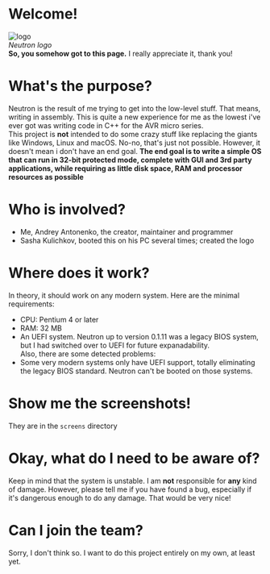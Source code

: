 # Welcome!
![logo](https://github.com/portasynthinca3/neutron/blob/master/gfx/logo_cut.png "logo")\
*Neutron logo*\
**So, you somehow got to this page.** I really appreciate it, thank you!
# What's the purpose?
Neutron is the result of me trying to get into the low-level stuff. That means, writing in assembly. This is quite a new
experience for me as the lowest i've ever got was writing code in C++ for the AVR micro series.\
This project is **not** intended to do some crazy stuff like replacing the giants like Windows, Linux and macOS. No-no, that's just not possible. However, it doesn't mean i don't have an end goal. **The end goal is to write a simple OS that can run in 32-bit protected mode, complete with GUI and 3rd party applications, while requiring as little disk space, RAM and processor resources as possible**
# Who is involved?
* Me, Andrey Antonenko, the creator, maintainer and programmer
* Sasha Kulichkov, booted this on his PC several times; created the logo
# Where does it work?
In theory, it should work on any modern system. Here are the minimal requirements:
* CPU: Pentium 4 or later
* RAM: 32 MB
* An UEFI system. Neutron up to version 0.1.11 was a legacy BIOS system, but I had switched over to UEFI for future expanadability.
\
Also, there are some detected problems:
* Some very modern systems only have UEFI support, totally eliminating the legacy BIOS standard. Neutron can't be booted on those systems.
# Show me the screenshots!
They are in the `screens` directory
# Okay, what do I need to be aware of?
Keep in mind that the system is unstable. I am **not** responsible for **any** kind of damage.
However, please tell me if you have found a bug, especially if it's dangerous enough to do any damage. That would be very nice!
# Can I join the team?
Sorry, I don't think so. I want to do this project entirely on my own, at least yet.
